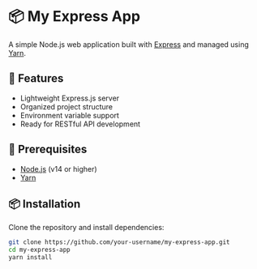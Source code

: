 # 📦 My Express App

A simple Node.js web application built with [Express](https://expressjs.com/) and managed using [Yarn](https://yarnpkg.com/).

## 🚀 Features

- Lightweight Express.js server
- Organized project structure
- Environment variable support
- Ready for RESTful API development

## 🧰 Prerequisites

- [Node.js](https://nodejs.org/) (v14 or higher)
- [Yarn](https://yarnpkg.com/)

## 📦 Installation

Clone the repository and install dependencies:

```bash
git clone https://github.com/your-username/my-express-app.git
cd my-express-app
yarn install
